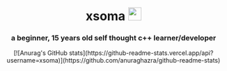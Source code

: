 <div align=center>
<h1> xsoma <img src="https://media.giphy.com/media/WUlplcMpOCEmTGBtBW/giphy.gif" width="30"></h1>
</div>

 <h3 align=center>
   a beginner, 15 years old self thought c++ learner/developer
 </h5>
 
<p align="center" >
<a align="center">
[![Anurag's GitHub stats](https://github-readme-stats.vercel.app/api?username=xsoma)](https://github.com/anuraghazra/github-readme-stats)
 </a>
</p>

 
 


